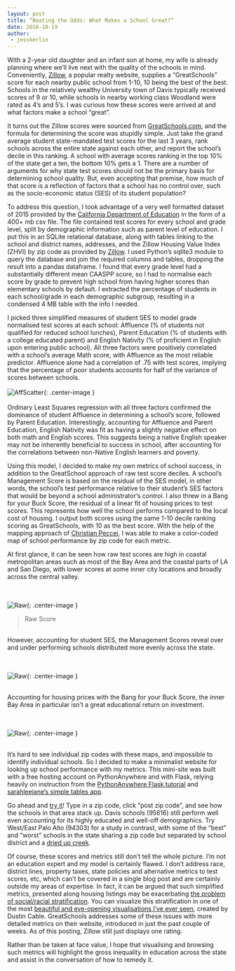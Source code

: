 ```yaml
---
layout: post
title: “Beating the Odds: What Makes a School Great?”
date: 2016-10-19
author:
 - jesskerlin
---
```

With a 2-year old daughter and an infant son at home, my wife is already planning where we’ll live next with the quality of the schools in mind. Conveniently, [Zillow](http://www.zillow.com), a popular realty website, supplies a “GreatSchools” score for each nearby public school from 1-10, 10 being the best of the best. Schools in the relatively wealthy University town of Davis typically received scores of 9 or 10, while schools in nearby working class Woodland were rated as 4’s and 5’s. I was curious how these scores were arrived at and what factors make a school “great”. 

It turns out the Zillow scores were sourced from [GreatSchools.com](http://http://www.greatschools.org/), and the formula for determining the score was stupidly simple. Just take the grand average student state-mandated test scores for the last 3 years, rank schools across the entire state against each other, and report the school’s decile in this ranking. A school with average scores ranking in the top 10% of the state get a ten, the bottom 10% gets a 1. There are a number of arguments for why state test scores should not be the primary basis for determining school quality. But, even accepting that premise, how much of that score is a reflection of factors that a school has no control over, such as the socio-economic status (SES) of its student population? 

To address this question, I took advantage of a very well formatted dataset of 2015 provided by the [California Department of Education](http://http://caaspp.cde.ca.gov/) in the form of a 400+ mb csv file. The file contained test scores for every school and grade level, split by demographic information such as parent level of education. I put this in an SQLite relational database, along with tables linking to the school and district names, addresses, and the Zillow Housing Value Index (ZHVI) by zip code as provided by [Zillow](http://www.zillow.com/research/data/). I used Python’s sqlite3 module to query the database and join the required columns and tables, dropping the result into a pandas dataframe. I found that every grade level had a substantially different mean CAASPP score, so I had to normalise each score by grade to prevent high school from having higher scores than elementary schools by default. I extracted the percentage of students in each  school/grade in each demographic subgroup, resulting in a condensed 4 MB table with the info I needed.

I picked three simplified measures of student SES to model grade normalised test scores at each school: Affluence (% of students not qualified for reduced school lunches), Parent Education (% of students with a college educated parent) and English Nativity (% of proficient in English upon entering public school). All three factors were positively correlated with a school’s average Math score, with Affluence as the most reliable predictor. Affluence alone had a correlation of .75 with test scores, implying that the percentage of poor students accounts for half of the variance of scores between schools. 
<br><br>
![AffScatter](http://davisincubator.github.io/images/projects/blog/jess/Math_Scores_by_Percent_of_Students_from_Affluent_Households.png){: .center-image }
<br><br>
Ordinary Least Squares regression with all three factors confirmed the dominance of student Affluence in determining a school’s score, followed by Parent Education. Interestingly, accounting for Affluence and Parent Education, English Nativity was fit as having a slightly negative effect on both math and English scores.  This suggests being a native English speaker may not be inherently beneficial to success in school, after accounting for the correlations between non-Native English learners and poverty.                    

Using this model, I decided to make my own metrics of school success, in addition to the GreatSchool approach of raw test score deciles. A school’s Management Score is based on the residual of the SES model, in other words, the school’s test performance relative to their student’s SES factors that would be beyond a school administrator’s control. I also threw in a Bang for your Buck Score, the residual of a linear fit of housing prices to test scores. This represents how well the school performs compared to the local cost of housing. I output both scores using the same 1-10 decile ranking scoring as GreatSchools, with 10 as the best score. With the help of the mapping approach of [Christian Peccei](http://www.christianpeccei.com/zipmap/), I was able to make a color-coded map of school performance by zip code for each metric. 

At first glance, it can be seen how raw test scores are high in coastal metropolitan areas such as most of the Bay Area and the coastal parts of LA and San Diego, with lower scores at some inner city locations and broadly across the central valley. 

<br><br>
![Raw](http://davisincubator.github.io/images/projects/blog/jess/Raw_School_Ranking.png){: .center-image }
>Raw Score
<br><br>

However, accounting for student SES, the Management Scores reveal over and under performing schools distributed more evenly across the state. 

<br><br>
![Raw](http://davisincubator.github.io/images/projects/blog/jess/Management_Score_SES_Residual.png){: .center-image }
<br><br>

Accounting for housing prices with the Bang for your Buck Score, the inner Bay Area in particular isn’t a great educational return on investment.         

<br><br>
![Raw](http://davisincubator.github.io/images/projects/blog/jess/Bang_for_your_Buck_Housing_Price_Residual.png){: .center-image }
<br><br>

It’s hard to see individual zip codes with these maps, and impossible to identify individual schools. So I decided to make a minimalist website for looking up school performance with my metrics. This mini-site was built with a free hosting account on PythonAnywhere and with Flask, relying heavily on instruction from the [PythonAnywhere Flask tutorial](https://blog.pythonanywhere.com/121/) and [sarahleejane’s simple tables app](https://sarahleejane.github.io/learning/python/2015/08/09/simple-tables-in-webapps-using-flask-and-pandas-with-python.html).

Go ahead and [try it](http://jrkerlin.pythonanywhere.com/show_tables)! Type in a zip code, click “post zip code”, and see how the schools in that area stack up. Davis schools (95616) still perform well even accounting for its highly educated and well-off demographics. Try West/East Palo Alto (94303) for a study in contrast, with some of the “best” and “worst” schools in the state sharing a zip code but separated by school district and a [dried up creek](https://www.cnet.com/news/east-palo-alto-life-on-the-other-side-of-silicon-valleys-tracks/).  

Of course, these scores and metrics still don’t tell the whole picture. I’m not an education expert and my model is certainly flawed. I don’t address race, district lines, property taxes, state policies and alternative metrics to test scores, etc, which can’t be covered in a single blog post and are certainly outside my areas of expertise. In fact, it can be argued that such simplified metrics, presented along housing listings may be exacerbating [the problem of social/racial stratification](http://www.alternet.org/education/educational-redlining-how-zillows-school-ratings-help-segregate-communities). You can visualize this stratification in one of the most [beautiful and eye-opening visualisations I’ve ever seen](http://demographics.coopercenter.org/DotMap/), created by Dustin Cable. GreatSchools addresses some of these issues with more detailed metrics on their website, introduced in just the past couple of weeks. As of this posting, Zillow still just displays one rating.   

Rather than be taken at face value, I hope that visualising and browsing such metrics will highlight the gross inequality in education across the state and assist in the conversation of how to remedy it.  
